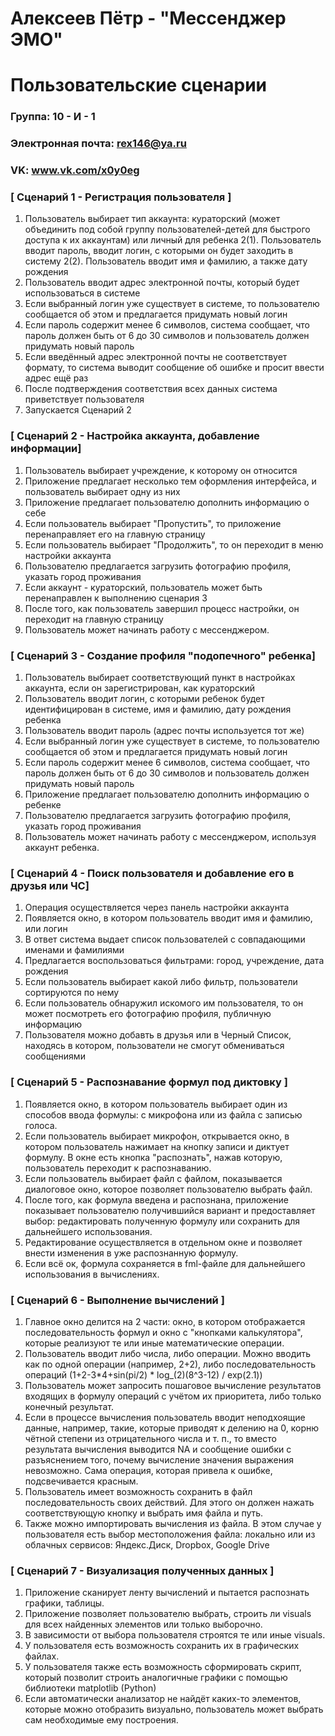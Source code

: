 # Алексеев Пётр - "Мессенджер ЭМО"
# Пользовательские сценарии

### Группа: 10 - И - 1
### Электронная почта: rex146@ya.ru
### VK: www.vk.com/x0y0eg


### [ Сценарий 1 - Регистрация пользователя ]

1. Пользователь выбирает тип аккаунта: кураторский (может объединить под собой группу пользователей-детей для быстрого доступа к их аккаунтам) или личный для ребенка
2(1). Пользователь вводит пароль, вводит логин, с которыми он будет заходить в систему
2(2). Пользователь вводит имя и фамилию, а также дату рождения
3. Пользователь вводит адрес электронной почты, который будет использоваться в системе
4. Если выбранный логин уже существует в системе, то пользователю сообщается об этом и предлагается придумать новый логин
5. Если пароль содержит менее 6 символов, система сообщает, что пароль должен быть от 6 до 30 символов и пользователь должен придумать новый пароль
6. Если введённый адрес электронной почты не соответствует формату, то система выводит сообщение об ошибке и просит ввести адрес ещё раз
7. После подтверждения соответствия всех данных система приветствует пользователя
8. Запускается Сценарий 2

### [ Сценарий 2 - Настройка аккаунта, добавление информации]

1. Пользователь выбирает учреждение, к которому он относится
2. Приложение предлагает несколько тем оформления интерфейса, и пользователь выбирает одну из них
3. Приложение предлагает пользователю дополнить информацию о себе
4. Если пользователь выбирает "Пропустить", то приложение перенаправляет его на главную страницу
5. Если пользователь выбирает "Продолжить", то он переходит в меню настройки аккаунта
6. Пользователю предлагается загрузить фотографию профиля, указать город проживания
7. Если аккаунт - кураторский, пользователь может быть перенаправлен к выполнению сценария 3
8. После того, как пользователь завершил процесс настройки, он переходит на главную страницу
9. Пользователь может начинать работу с мессенджером.

### [ Сценарий 3 - Создание профиля "подопечного" ребенка]

1. Пользователь выбирает соответствующий пункт в настройках аккаунта, если он зарегистрирован, как кураторский
2. Пользователь вводит логин, с которыми ребенок будет идентифицирован в системе, имя и фамилию, дату рождения ребенка
3. Пользователь вводит пароль (адрес почты используется тот же)
4. Если выбранный логин уже существует в системе, то пользователю сообщается об этом и предлагается придумать новый логин
5. Если пароль содержит менее 6 символов, система сообщает, что пароль должен быть от 6 до 30 символов и пользователь должен придумать новый пароль
6. Приложение предлагает пользователю дополнить информацию о ребенке
7. Пользователю предлагается загрузить фотографию профиля, указать город проживания
8. Пользователь может начинать работу с мессенджером, используя аккаунт ребенка.

### [ Сценарий 4 - Поиск пользователя и добавление его в друзья или ЧС]

1. Операция осуществляется через панель настройки аккаунта
2. Появляется окно, в котором пользователь вводит имя и фамилию, или логин
3. В ответ система выдает список пользователей с совпадающими именами и фамилиями
4. Предлагается воспользоваться фильтрами: город, учреждение, дата рождения
5. Если пользователь выбирает какой либо фильтр, пользователи сортируются по нему
6. Если пользователь обнаружил искомого им пользователя, то он может посмотреть его фотографию профиля, публичную информацию
7. Пользователя можно добавть в друзья или в Черный Список, находясь в котором, пользователи не смогут обмениваться сообщениями

### [ Сценарий 5 - Распознавание формул под диктовку ]

1. Появляется окно, в котором пользователь выбирает один из способов ввода формулы: с микрофона или из файла с записью голоса.
2. Если пользователь выбирает микрофон, открывается окно, в котором пользователь нажимает на кнопку записи и диктует формулу. В окне есть кнопка "распознать", нажав которую, пользователь переходит к распознаванию.
3. Если пользователь выбирает файл с файлом, показывается диалоговое окно, которое позволяет пользователю выбрать файл. 
4. После того, как формула введена и распознана, приложение показывает пользователю получившийся вариант и предоставляет выбор: редактировать полученную формулу или сохранить для дальнейшего использования.
5. Редактирование осуществляется в отдельном окне и позволяет внести изменения в уже распознанную формулу.
6. Если всё ок, формула сохраняется в fml-файле для дальнейшего использования в вычислениях.

### [ Сценарий 6 - Выполнение вычислений ]

1. Главное окно делится на 2 части: окно, в котором отображается последовательность формул и окно с "кнопками калькулятора", которые реализуют те или иные математические операции.
2. Пользователь вводит либо числа, либо операции. Можно вводить как по одной операции (например, 2+2), либо последовательность операций (1+2-3*4+sin(pi/2) * log_(2)(8^3-12) / exp(2.1))
3. Пользователь может запросить пошаговое вычисление результатов входящих в формулу операций с учётом их приоритета, либо только конечный результат.
4. Если в процессе вычисления пользователь вводит неподхоящие данные, например, такие, которые приводят к делению на 0, корню чётной степени из отрицательного числа и т. п., то вместо результата вычисления выводится NА и сообщение ошибки с разъяснением того, почему вычисление значения выражения невозможно. Сама операция, которая привела к ошибке, подсвечивается красным.
5. Пользователь имеет возможность сохранить в файл последовательность своих действий. Для этого он должен нажать соответствующую кнопку и выбрать имя файла и путь.
6. Также можно импортировать вычисления из файла. В этом случае у пользователя есть выбор местоположения файла: локально или из облачных сервисов: Яндекс.Диск, Dropbox, Google Drive


### [ Сценарий 7 - Визуализация полученных данных ]

1. Приложение сканирует ленту вычислений и пытается распознать графики, таблицы.
2. Приложение позволяет пользователю выбрать, строить ли visuals для всех найденных элементов или только выборочно. 
3. В зависимости от выбора пользователя строятся те или иные visuals.
4. У пользователя есть возможность сохранить их в графических файлах.
5. У пользователя также есть возможность сформировать скрипт, который позволит строить аналогичные графики с помощью библиотеки matplotlib (Python)
6. Если автоматически анализатор не найдёт каких-то элементов, которые можно отобразить визуально, пользователь может выбрать сам необходимые ему построения.
